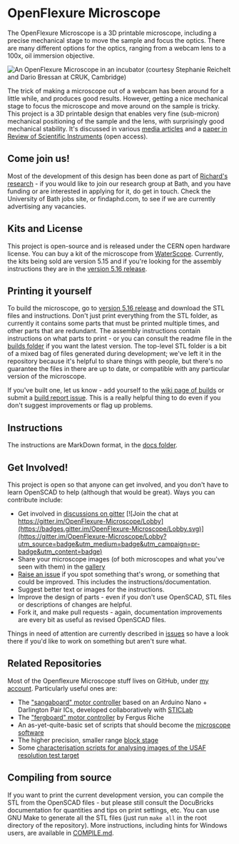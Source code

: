 # OpenFlexure Microscope
The OpenFlexure Microscope is a  3D printable microscope, including a precise mechanical stage to move the sample and focus the optics.  There are many different options for the optics, ranging from a webcam lens to a 100x, oil immersion objective.

![An OpenFlexure Microscope in an incubator (courtesy Stephanie Reichelt and Dario Bressan at CRUK, Cambridge)](https://rwb27.github.io/openflexure_microscope/images/microscope_in_incubator.jpg)

The trick of making a microscope out of a webcam has been around for a little while, and produces good results.  However, getting a nice mechanical stage to focus the microscope and move around on the sample is tricky.  This project is a 3D printable design that enables very fine (sub-micron) mechanical positioning of the sample and the lens, with surprisingly good mechanical stability.  It's discussed in various [media articles](https://github.com/rwb27/openflexure_microscope/wiki/Media-Articles) and a [paper in Review of Scientific Instruments](http://dx.doi.org/10.1063/1.4941068) (open access).

## Come join us!
Most of the development of this design has been done as part of [Richard's research](http://www.bath.ac.uk/physics/contacts/academics/richard-bowman/index.html) - if you would like to join our research group at Bath, and you have funding or are interested in applying for it, do get in touch.  Check the University of Bath jobs site, or findaphd.com, to see if we are currently advertising any vacancies.

## Kits and License
This project is open-source and is released under the CERN open hardware license.  You can buy a kit of the microscope from [WaterScope](http://www.waterscope.org/).  Currently, the kits being sold are version 5.15 and if you're looking for the assembly instructions they are in the [version 5.16 release](https://github.com/rwb27/openflexure_microscope/releases/tag/v5.16.10-beta).

## Printing it yourself
To build the microscope, go to [version 5.16 release](https://github.com/rwb27/openflexure_microscope/releases/tag/v5.16.10-beta) and
download the STL files and instructions.  Don't just print everything from the STL folder,
as currently it contains some parts that must be printed multiple times, and other parts
that are redundant.  The assembly instructions contain instructions on what parts to print - or you can consult the readme file in the [builds folder](https://github.com/rwb27/openflexure_microscope/tree/master/builds) if you want the latest version.  The top-level STL folder is a bit of a mixed bag of files generated during development; we've left it in the repository because it's helpful to share things with people, but there's no guarantee the files in there are up to date, or compatible with any particular version of the microscope.

If you've built one, let us know - add yourself to the [wiki page of builds](https://github.com/rwb27/openflexure_microscope/wiki/Assembly-Logs) or submit a [build report issue](https://github.com/rwb27/openflexure_microscope/issues/new?labels=build%20report).  This is a really helpful thing to do even if you don't suggest improvements or flag up problems.

## Instructions
The instructions are MarkDown format, in the [docs folder](./docs/).

## Get Involved!
This project is open so that anyone can get involved, and you don't have to learn OpenSCAD to help (although that would be great).  Ways you can contribute include:

* Get involved in [discussions on gitter](https://gitter.im/OpenFlexure-Microscope/Lobby) [![Join the chat at https://gitter.im/OpenFlexure-Microscope/Lobby](https://badges.gitter.im/OpenFlexure-Microscope/Lobby.svg)](https://gitter.im/OpenFlexure-Microscope/Lobby?utm_source=badge&utm_medium=badge&utm_campaign=pr-badge&utm_content=badge)
* Share your microscope images (of both microscopes and what you've seen with them) in the [gallery](http://rwb27.github.io/openflexure_microscope/gallery/)
* [Raise an issue](https://github.com/rwb27/openflexure_microscope/issues) if you spot something that's wrong, or something that could be improved.  This includes the instructions/documentation.
* Suggest better text or images for the instructions.
* Improve the design of parts - even if you don't use OpenSCAD, STL files or descriptions of changes are helpful.
* Fork it, and make pull requests - again, documentation improvements are every bit as useful as revised OpenSCAD files.

Things in need of attention are currently described in [issues](https://github.com/rwb27/openflexure_microscope/issues) so have a look there if you'd like to work on something but aren't sure what.

## Related Repositories
Most of the Openflexure Microscope stuff lives on GitHub, under [my account](https://github.com/rwb27/).  Particularly useful ones are:
* The ["sangaboard" motor controller](https://github.com/rwb27/openflexure_nano_motor_controller/) based on an Arduino Nano + Darlington Pair ICs, developed collaboratively with [STICLab](http://www.sticlab.co.tz)
* The ["fergboard" motor controller](https://github.com/fr293/motor_board) by Fergus Riche
* An as-yet-quite-basic set of scripts that should become the [microscope software](https://github.com/rwb27/openflexure_microscope_software/)
* The higher precision, smaller range [block stage](https://github.com/rwb27/openflexure_block_stage)
* Some [characterisation scripts for analysing images of the USAF resolution test target](https://github.com/rwb27/usaf_analysis/)

## Compiling from source
If you want to print the current development version, you can compile the STL from the OpenSCAD files - but please still consult the DocuBricks documentation for quantities and tips on print settings, etc.  You can use GNU Make to generate all the STL files (just run ``make all`` in the root directory of the repository).  More instructions, including hints for Windows users, are available in [COMPILE.md](https://github.com/rwb27/openflexure_microscope/blob/master/COMPILE.md).
